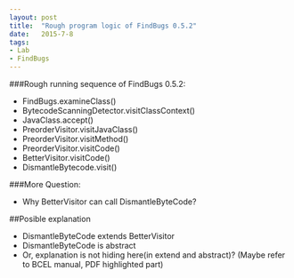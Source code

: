 ```yaml
---
layout: post
title:  "Rough program logic of FindBugs 0.5.2"
date:   2015-7-8
tags:
- Lab
- FindBugs
---
```


###Rough running sequence of FindBugs 0.5.2:
* FindBugs.examineClass()
* BytecodeScanningDetector.visitClassContext()
* JavaClass.accept()
* PreorderVisitor.visitJavaClass()
* PreorderVisitor.visitMethod()
* PreorderVisitor.visitCode()
* BetterVisitor.visitCode()
* DismantleBytecode.visit()

###More Question:
* Why BetterVisitor can call DismantleByteCode?

##Posible explanation
* DismantleByteCode extends BetterVisitor
* DismantleByteCode is abstract
* Or, explanation is not hiding here(in extend and abstract)?
(Maybe refer to BCEL manual, PDF highlighted part)